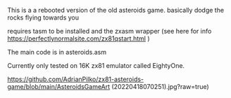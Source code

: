 This is a a rebooted version of the old asteroids game. basically dodge the rocks flying towards you
 
requires tasm to be installed and the zxasm wrapper (see here for info https://perfectlynormalsite.com/zx81qstart.html )

The main code is in asteroids.asm

Currently only tested on 16K zx81 emulator called EightyOne.

https://github.com/AdrianPilko/zx81-asteroids-game/blob/main/AsteroidsGameArt (20220418070251).jpg?raw=true)
